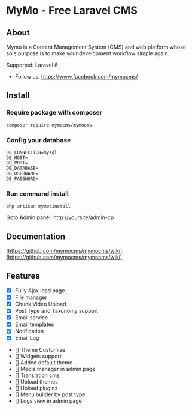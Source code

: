 MyMo - Free Laravel CMS
=======================

## About
Mymo is a Content Management System (CMS) and web platform whose sole purpose is to make your development workflow simple again.

Supported: Laravel 6

- Follow us: https://www.facebook.com/mymocms/

## Install
### Require package with composer
```
composer require mymocms/mymocms
```
### Config your database
```
DB_CONNECTION=mysql
DB_HOST=
DB_PORT=
DB_DATABASE=
DB_USERNAME=
DB_PASSWORD=
```

### Run command install
```
php artisan mymo:install
```
Goto Admin panel: http://yoursite/admin-cp

## Documentation
[https://github.com/mymocms/mymocms/wiki](https://github.com/mymocms/mymocms/wiki)

## Features
- [x] Fully Ajax load page.
- [x] File manager
- [x] Chunk Video Upload
- [x] Post Type and Taxonomy support
- [x] Email service
- [x] Email templates
- [x] Notification
- [x] Email Log
- [] Theme Customize
- [] Widgets support
- [] Added default theme
- [] Media manager in admin page
- [] Translation cms
- [] Upload themes
- [] Upload plugins
- [] Menu builder by post type
- [] Logs view in admin page

